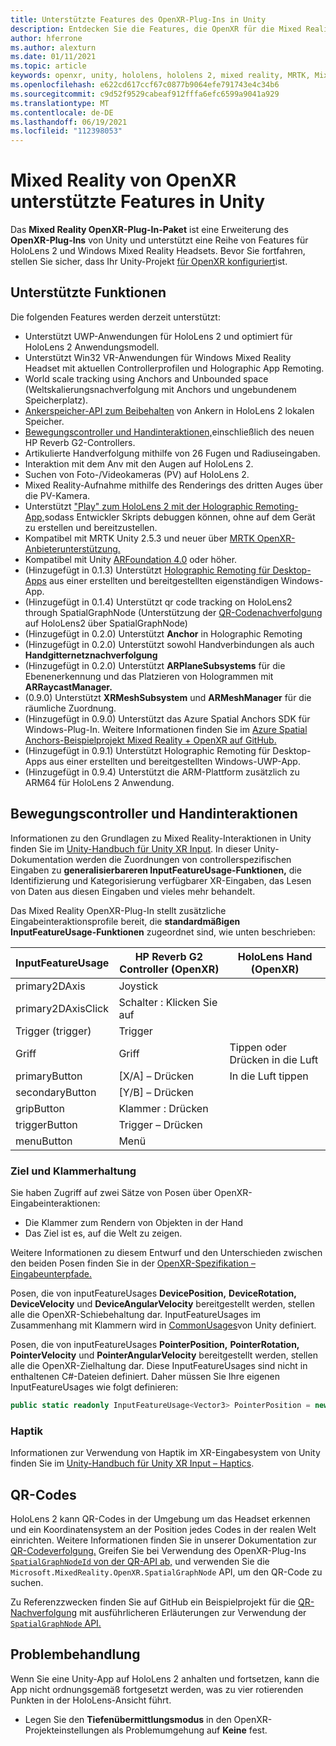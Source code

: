 ```yaml
---
title: Unterstützte Features des OpenXR-Plug-Ins in Unity
description: Entdecken Sie die Features, die OpenXR für die Mixed Reality-Entwicklung in Unity unterstützt.
author: hferrone
ms.author: alexturn
ms.date: 01/11/2021
ms.topic: article
keywords: openxr, unity, hololens, hololens 2, mixed reality, MRTK, Mixed Reality Toolkit, Augmented Reality, Virtual Reality, Mixed Reality Headsets, Learn, Tutorial, Erste Schritte
ms.openlocfilehash: e622cd617ccf67c0877b9064efe791743e4c34b6
ms.sourcegitcommit: c9d52f9529cabeaf912fffa6efc6599a9041a929
ms.translationtype: MT
ms.contentlocale: de-DE
ms.lasthandoff: 06/19/2021
ms.locfileid: "112398053"
---
```

# <a name="mixed-reality-openxr-supported-features-in-unity"></a>Mixed Reality von OpenXR unterstützte Features in Unity

Das **Mixed Reality OpenXR-Plug-In-Paket** ist eine Erweiterung des **OpenXR-Plug-Ins** von Unity und unterstützt eine Reihe von Features für HoloLens 2 und Windows Mixed Reality Headsets. Bevor Sie fortfahren, stellen Sie sicher, dass Ihr Unity-Projekt [für OpenXR konfiguriert](openxr-getting-started.md)ist.

## <a name="whats-supported"></a>Unterstützte Funktionen

Die folgenden Features werden derzeit unterstützt:

* Unterstützt UWP-Anwendungen für HoloLens 2 und optimiert für HoloLens 2 Anwendungsmodell.
* Unterstützt Win32 VR-Anwendungen für Windows Mixed Reality Headset mit aktuellen Controllerprofilen und Holographic App Remoting.
* World scale tracking using Anchors and Unbounded space (Weltskalierungsnachverfolgung mit Anchors und ungebundenem Speicherplatz).
* [Ankerspeicher-API zum Beibehalten](spatial-anchors-in-unity.md) von Ankern in HoloLens 2 lokalen Speicher.
* [Bewegungscontroller und Handinteraktionen,](#motion-controller-and-hand-interactions)einschließlich des neuen HP Reverb G2-Controllers.
* Artikulierte Handverfolgung mithilfe von 26 Fugen und Radiuseingaben.
* Interaktion mit dem Anv mit den Augen auf HoloLens 2.
* Suchen von Foto-/Videokameras (PV) auf HoloLens 2.
* Mixed Reality-Aufnahme mithilfe des Renderings des dritten Auges über die PV-Kamera.
* Unterstützt ["Play" zum HoloLens 2 mit der Holographic Remoting-App,](unity-play-mode.md#holographic-remoting-in-unity-editor-play-mode)sodass Entwickler Skripts debuggen können, ohne auf dem Gerät zu erstellen und bereitzustellen.
* Kompatibel mit MRTK Unity 2.5.3 und neuer über [MRTK OpenXR-Anbieterunterstützung.](openxr-getting-started.md#using-mrtk-with-openxr-support)
* Kompatibel mit Unity [ARFoundation 4.0](https://docs.unity3d.com/Packages/com.unity.xr.arfoundation@4.1/manual/index.html) oder höher.
* (Hinzugefügt in 0.1.3) Unterstützt [Holographic Remoting für Desktop-Apps](holographic-remoting-desktop.md) aus einer erstellten und bereitgestellten eigenständigen Windows-App.
* (Hinzugefügt in 0.1.4) Unterstützt qr code tracking on HoloLens2 through SpatialGraphNode (Unterstützung der [QR-Codenachverfolgung](#qr-codes) auf HoloLens2 über SpatialGraphNode)
* (Hinzugefügt in 0.2.0) Unterstützt **Anchor** in Holographic Remoting
* (Hinzugefügt in 0.2.0) Unterstützt sowohl Handverbindungen als auch **Handgitternetznachverfolgung**
* (Hinzugefügt in 0.2.0) Unterstützt **ARPlaneSubsystems** für die Ebenenerkennung und das Platzieren von Hologrammen mit **ARRaycastManager.**
* (0.9.0) Unterstützt **XRMeshSubsystem** und **ARMeshManager** für die räumliche Zuordnung.
* (Hinzugefügt in 0.9.0) Unterstützt das Azure Spatial Anchors SDK für Windows-Plug-In. Weitere Informationen finden Sie im [Azure Spatial Anchors-Beispielprojekt Mixed Reality + OpenXR auf GitHub.](https://github.com/microsoft/OpenXR-Unity-MixedReality-Samples/tree/main/AzureSpatialAnchorsSample)
* (Hinzugefügt in 0.9.1) Unterstützt Holographic Remoting für Desktop-Apps aus einer erstellten und bereitgestellten Windows-UWP-App.
* (Hinzugefügt in 0.9.4) Unterstützt die ARM-Plattform zusätzlich zu ARM64 für HoloLens 2 Anwendung.

## <a name="motion-controller-and-hand-interactions"></a>Bewegungscontroller und Handinteraktionen

Informationen zu den Grundlagen zu Mixed Reality-Interaktionen in Unity finden Sie im [Unity-Handbuch für Unity XR Input](https://docs.unity3d.com/2020.2/Documentation/Manual/xr_input.html). In dieser Unity-Dokumentation werden die Zuordnungen von controllerspezifischen Eingaben zu **generalisierbareren InputFeatureUsage-Funktionen,** die Identifizierung und Kategorisierung verfügbarer XR-Eingaben, das Lesen von Daten aus diesen Eingaben und vieles mehr behandelt.

Das Mixed Reality OpenXR-Plug-In stellt zusätzliche Eingabeinteraktionsprofile bereit, die **standardmäßigen InputFeatureUsage-Funktionen** zugeordnet sind, wie unten beschrieben:

| InputFeatureUsage | HP Reverb G2 Controller (OpenXR) | HoloLens Hand (OpenXR) |
| ---- | ---- | ---- |
| primary2DAxis | Joystick | |
| primary2DAxisClick | Schalter : Klicken Sie auf | |
| Trigger (trigger) | Trigger  | |
| Griff | Griff | Tippen oder Drücken in die Luft |
| primaryButton | [X/A] – Drücken | In die Luft tippen |
| secondaryButton | [Y/B] – Drücken | |
| gripButton | Klammer : Drücken | |
| triggerButton | Trigger – Drücken | |
| menuButton | Menü | |

### <a name="aim-and-grip-poses"></a>Ziel und Klammerhaltung

Sie haben Zugriff auf zwei Sätze von Posen über OpenXR-Eingabeinteraktionen:

* Die Klammer zum Rendern von Objekten in der Hand
* Das Ziel ist es, auf die Welt zu zeigen.

Weitere Informationen zu diesem Entwurf und den Unterschieden zwischen den beiden Posen finden Sie in der [OpenXR-Spezifikation – Eingabeunterpfade.](https://www.khronos.org/registry/OpenXR/specs/1.0/html/xrspec.html#semantic-path-input)

Posen, die von inputFeatureUsages **DevicePosition,** **DeviceRotation,** **DeviceVelocity** und **DeviceAngularVelocity** bereitgestellt werden, stellen alle die OpenXR-Schiebehaltung dar.  InputFeatureUsages im Zusammenhang mit Klammern wird in [CommonUsages](https://docs.unity3d.com/2020.2/Documentation/ScriptReference/XR.CommonUsages.html)von Unity definiert.

Posen, die von inputFeatureUsages **PointerPosition,** **PointerRotation,** **PointerVelocity** und **PointerAngularVelocity** bereitgestellt werden, stellen alle die OpenXR-Zielhaltung dar.  Diese InputFeatureUsages sind nicht in enthaltenen C#-Dateien definiert. Daher müssen Sie Ihre eigenen InputFeatureUsages wie folgt definieren:

``` cs
public static readonly InputFeatureUsage<Vector3> PointerPosition = new InputFeatureUsage<Vector3>("PointerPosition");
```

### <a name="haptics"></a>Haptik

Informationen zur Verwendung von Haptik im XR-Eingabesystem von Unity finden Sie im [Unity-Handbuch für Unity XR Input – Haptics](https://docs.unity3d.com/2020.2/Documentation/Manual/xr_input.html#Haptics).

## <a name="qr-codes"></a>QR-Codes

HoloLens 2 kann QR-Codes in der Umgebung um das Headset erkennen und ein Koordinatensystem an der Position jedes Codes in der realen Welt einrichten. Weitere Informationen finden Sie in unserer Dokumentation zur [QR-Codeverfolgung.](../platform-capabilities-and-apis/qr-code-tracking.md)  Greifen Sie bei Verwendung des OpenXR-Plug-Ins [ `SpatialGraphNodeId` von der QR-API ab,](../platform-capabilities-and-apis/qr-code-tracking.md#qr-api-reference) und verwenden Sie die `Microsoft.MixedReality.OpenXR.SpatialGraphNode` API, um den QR-Code zu suchen.

Zu Referenzzwecken finden Sie auf GitHub ein Beispielprojekt für die [QR-Nachverfolgung](https://github.com/yl-msft/QRTracking) mit ausführlicheren Erläuterungen zur Verwendung der [ `SpatialGraphNode` API.](https://github.com/yl-msft/QRTracking/blob/main/SampleQRCodes/Assets/Scripts/SpatialGraphNodeTracker.cs)

## <a name="troubleshooting"></a>Problembehandlung

Wenn Sie eine Unity-App auf HoloLens 2 anhalten und fortsetzen, kann die App nicht ordnungsgemäß fortgesetzt werden, was zu vier rotierenden Punkten in der HoloLens-Ansicht führt.

* Legen Sie den **Tiefenübermittlungsmodus** in den OpenXR-Projekteinstellungen als Problemumgehung auf **Keine** fest.
